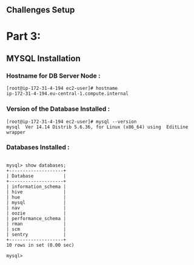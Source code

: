 ## Challenges Setup
# Part 3:
## MYSQL Installation

### Hostname for DB Server Node : 


```
[root@ip-172-31-4-194 ec2-user]# hostname
ip-172-31-4-194.eu-central-1.compute.internal
```

### Version of the Database Installed : 

```
[root@ip-172-31-4-194 ec2-user]# mysql --version
mysql  Ver 14.14 Distrib 5.6.36, for Linux (x86_64) using  EditLine wrapper
```


### Databases Installed : 

```

mysql> show databases;
+--------------------+
| Database           |
+--------------------+
| information_schema |
| hive               |
| hue                |
| mysql              |
| nav                |
| oozie              |
| performance_schema |
| rman               |
| scm                |
| sentry             |
+--------------------+
10 rows in set (0.00 sec)

mysql> 
```


